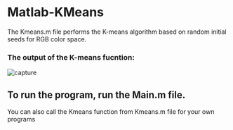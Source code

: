 # Matlab-KMeans
The Kmeans.m file performs the K-means algorithm based on random initial seeds for RGB color space.

### The output of the K-means fucntion:
![capture](https://user-images.githubusercontent.com/18267947/48661256-765b0900-eac3-11e8-9748-5cd8a569d2a7.JPG)

## To run the program, run the Main.m file.
You can also call the Kmeans function from Kmeans.m file for your own programs
